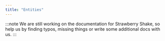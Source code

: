 ```yaml
---
title: "Entities"
---
```


:::note
We are still working on the documentation for Strawberry Shake, so help us by finding typos, missing things or write some additional docs with us.
:::
